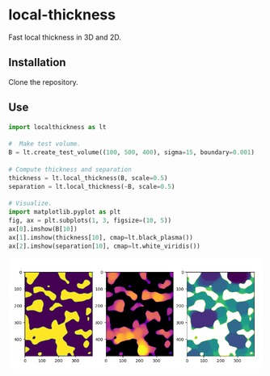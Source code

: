 # local-thickness
Fast local thickness in 3D and 2D.

## Installation
<!--- Install the module using ```pip install localthickness``` or clone the repository.
 --->
Clone the repository.

## Use
``` python
import localthickness as lt

#  Make test volume.
B = lt.create_test_volume((100, 500, 400), sigma=15, boundary=0.001)

# Compute thickness and separation
thickness = lt.local_thickness(B, scale=0.5)
separation = lt.local_thickness(~B, scale=0.5)

# Visualize.
import matplotlib.pyplot as plt
fig, ax = plt.subplots(1, 3, figsize=(10, 5))
ax[0].imshow(B[10])
ax[1].imshow(thickness[10], cmap=lt.black_plasma())
ax[2].imshow(separation[10], cmap=lt.white_viridis())
```

![](https://github.com/vedranaa/local-thickness/raw/main/mwe_figure.png)
